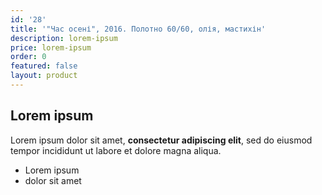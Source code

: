 ```yaml
---
id: '28'
title: '"Час осені", 2016. Полотно 60/60, олія, мастихін'
description: lorem-ipsum
price: lorem-ipsum
order: 0
featured: false
layout: product
---
```

## Lorem ipsum

Lorem ipsum dolor sit amet, **consectetur adipiscing elit**, sed do eiusmod tempor incididunt ut labore et dolore magna aliqua.

- Lorem ipsum
- dolor sit amet